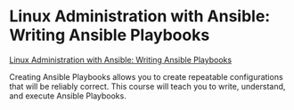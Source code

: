 # Linux Administration with Ansible: Writing Ansible Playbooks


[Linux Administration with Ansible: Writing Ansible Playbooks](https://app.pluralsight.com/library/courses/linux-administration-ansible-writing-playbooks-cert/table-of-contents)

Creating Ansible Playbooks allows you to create repeatable configurations that will be reliably correct. This course will teach you to write, understand, and execute Ansible Playbooks.


